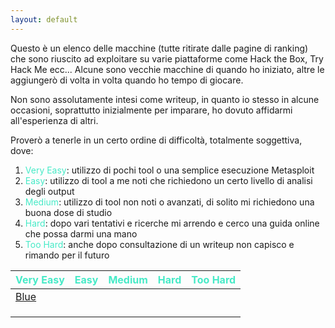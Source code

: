 ```yaml
---
layout: default
---
```


Questo è un elenco delle macchine (tutte ritirate dalle pagine di ranking) che sono riuscito ad exploitare su varie piattaforme come Hack the Box, Try Hack Me ecc... Alcune sono vecchie macchine di quando ho iniziato, altre le aggiungerò di volta in volta quando ho tempo di giocare.

Non sono assolutamente intesi come writeup, in quanto io stesso in alcune occasioni, soprattutto inizialmente per imparare, ho dovuto affidarmi all'esperienza di altri.

Proverò a tenerle in un certo ordine di difficoltà, totalmente soggettiva, dove:
1. <span style="color:#46eac7">Very Easy</span>: utilizzo di pochi tool o una semplice esecuzione Metasploit
1. <span style="color:#46eac7">Easy</span>: utilizzo di tool a me noti che richiedono un certo livello di analisi degli output
1. <span style="color:#46eac7">Medium</span>: utilizzo di tool non noti o avanzati, di solito mi richiedono una buona dose di studio
1. <span style="color:#46eac7">Hard</span>: dopo vari tentativi e ricerche mi arrendo e cerco una guida online che possa darmi una mano
1. <span style="color:#46eac7">Too Hard</span>: anche dopo consultazione di un writeup non capisco e rimando per il futuro

| <span style="color:#46eac7">Very Easy</span> | <span style="color:#46eac7">Easy</span> | <span style="color:#46eac7">Medium</span> | <span style="color:#46eac7">Hard</span> | <span style="color:#46eac7">Too Hard</span> |
|:-------------|:------------------|:-------------|:-------------|:-------------|
| <a href="{{ site.machines.blue }}" target="_blank">Blue</a> |                   |              |              |              |
|              |                   |              |              |              |
|              |                   |              |              |              |
|              |                   |              |              |              |